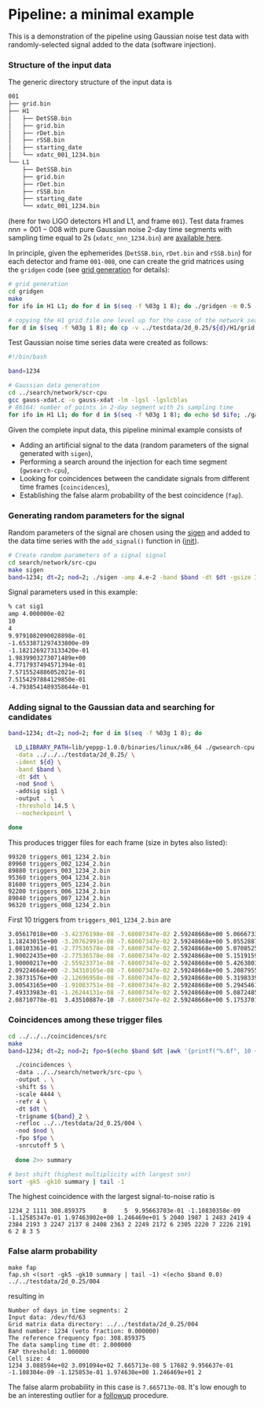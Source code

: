 # Pipeline: a minimal example 

This is a demonstration of the pipeline using Gaussian noise test data with randomly-selected signal added to the data (software injection).  

### Structure of the input data 

The generic directory structure of the input data is

```bash 
001
├── grid.bin
├── H1
│   ├── DetSSB.bin
│   ├── grid.bin
│   ├── rDet.bin
│   ├── rSSB.bin
│   ├── starting_date
│   └── xdatc_001_1234.bin
└── L1
    ├── DetSSB.bin
    ├── grid.bin
    ├── rDet.bin
    ├── rSSB.bin
    ├── starting_date
    └── xdatc_001_1234.bin
```
(here for two LIGO detectors H1 and L1, and frame `001`). Test data frames $nnn=001-008$ with pure Gaussian noise 2-day time segments with sampling time equal to 2s (`xdatc_nnn_1234.bin`) are [available here](https://polgraw.camk.edu.pl/H1L1_2d_0.25.tar.gz). 

In principle, given the ephemerides (`DetSSB.bin`, `rDet.bin` and `rSSB.bin`) for each detector and frame `001-008`, one can create the grid matrices using the `gridgen` code (see [grid generation](https://github.com/mbejger/polgraw-allsky/tree/master/gridgen) for details): 

```bash 
# grid generation
cd gridgen
make
for ifo in H1 L1; do for d in $(seq -f %03g 1 8); do ./gridgen -m 0.5 -p dfg -d ../testdata/2d_0.25/${d}/${ifo}/ -n 17; done; done

# copying the H1 grid file one level up for the case of the network search 
for d in $(seq -f %03g 1 8); do cp -v ../testdata/2d_0.25/${d}/H1/grid.bin ../testdata/2d_0.25/${d}; done
```
Test Gaussian noise time series data were created as follows:  

```bash 
#!/bin/bash 

band=1234

# Gaussian data generation
cd ../search/network/scr-cpu
gcc gauss-xdat.c -o gauss-xdat -lm -lgsl -lgslcblas
# 86164: number of points in 2-day segment with 2s sampling time 
for ifo in H1 L1; do for d in $(seq -f %03g 1 8); do echo $d $ifo; ./gauss-xdat 86164 1 1 ../../../testdata/2d_0.25/${d}/${ifo}/xdatc_${d}_${band}.bin; done; done
```
Given the complete input data, this pipeline minimal example consists of 

* Adding an artificial signal to the data (random parameters of the signal generated with `sigen`), 
* Performing a search around the injection for each time segment (`gwsearch-cpu`), 
* Looking for coincidences between the candidate signals from different time frames (`coincidences`), 
* Establishing the false alarm probability of the best coincidence (`fap`).   

### 
### Generating random parameters for the signal 

Random parameters of the signal are chosen using the [sigen](https://github.com/mbejger/polgraw-allsky/blob/master/search/network/src-cpu/sigen.c) and added to the data time series with the `add_signal()` function in ([init](https://github.com/mbejger/polgraw-allsky/blob/master/search/network/src-cpu/init.c)). 

```bash 
# Create random parameters of a signal signal
cd search/network/src-cpu
make sigen
band=1234; dt=2; nod=2; ./sigen -amp 4.e-2 -band $band -dt $dt -gsize 10 -reffr 4 -nod $nod 1> sig1 
```
Signal parameters used in this example:

```bash 
% cat sig1 
amp 4.000000e-02
10
4
9.9791082090028898e-01
-1.6533871297433800e-09
-1.1821269273133420e-01
1.9839903273071489e+00
4.7717937494571394e-01
7.5715524886052021e-01
7.5154297884129850e-01
-4.7938541489358644e-01
``` 

### 
### Adding signal to the Gaussian data and searching for candidates

```bash 
band=1234; dt=2; nod=2; for d in $(seq -f %03g 1 8); do 

  LD_LIBRARY_PATH=lib/yeppp-1.0.0/binaries/linux/x86_64 ./gwsearch-cpu \
  -data ../../../testdata/2d_0.25/ \
  -ident ${d} \
  -band $band \
  -dt $dt \ 
  -nod $nod \ 
  -addsig sig1 \  
  -output . \
  -threshold 14.5 \
  --nocheckpoint \ 

done
``` 

This produces trigger files for each frame (size in bytes also listed): 
```
99320 triggers_001_1234_2.bin
89960 triggers_002_1234_2.bin
89880 triggers_003_1234_2.bin
95360 triggers_004_1234_2.bin
81600 triggers_005_1234_2.bin
92200 triggers_006_1234_2.bin
89040 triggers_007_1234_2.bin
96320 triggers_008_1234_2.bin
```

First 10 triggers from `triggers_001_1234_2.bin` are 

```bash
3.05617018e+00 -3.42376198e-08 -7.68007347e-02 2.59248668e+00 5.06667333e+00 
1.18243015e+00 -3.20762991e-08 -7.68007347e-02 2.59248668e+00 5.05528873e+00 
1.08103361e-01 -2.77536578e-08 -7.68007347e-02 2.59248668e+00 5.07085254e+00 
1.90022435e+00 -2.77536578e-08 -7.68007347e-02 2.59248668e+00 5.15191593e+00 
1.90000217e+00 -2.55923371e-08 -7.68007347e-02 2.59248668e+00 5.42638039e+00 
2.09224664e+00 -2.34310165e-08 -7.68007347e-02 2.59248668e+00 5.20879551e+00 
2.38731576e+00 -2.12696958e-08 -7.68007347e-02 2.59248668e+00 5.31983396e+00 
3.00543165e+00 -1.91083751e-08 -7.68007347e-02 2.59248668e+00 5.29454616e+00 
7.49333983e-01 -1.26244131e-08 -7.68007347e-02 2.59248668e+00 5.08724856e+00 
2.08710778e-01  3.43510887e-10 -7.68007347e-02 2.59248668e+00 5.17537018e+00 
```
### 
### Coincidences among these trigger files 

```bash 
cd ../../../coincidences/src
make
band=1234; dt=2; nod=2; fpo=$(echo $band $dt |awk '{printf("%.6f", 10 + 0.96875*$1/(2.0*$2))}'); for s in {0..1}{0..1}{0..1}{0..1}; do 

  ./coincidences \ 
  -data ../../search/network/src-cpu \ 
  -output . \ 
  -shift $s \ 
  -scale 4444 \ 
  -refr 4 \ 
  -dt $dt \ 
  -trigname ${band}_2 \ 
  -refloc ../../testdata/2d_0.25/004 \ 
  -nod $nod \ 
  -fpo $fpo \ 
  -snrcutoff 5 \ 
 
  done 2>> summary

# best shift (highest multiplicity with largest snr)
sort -gk5 -gk10 summary | tail -1
```
The highest coincidence with the largest signal-to-noise ratio is  
```
1234_2 1111 308.859375     8     5  9.95663703e-01 -1.10830358e-09 -1.12585347e-01 1.97463002e+00 1.246469e+01 5 2040 1987 1 2483 2419 4 2384 2193 3 2247 2137 8 2408 2363 2 2249 2172 6 2305 2220 7 2226 2191 6 2 8 3 5
```

###
### False alarm probability 

```
make fap 
fap.sh <(sort -gk5 -gk10 summary | tail -1) <(echo $band 0.0) ../../testdata/2d_0.25/004
```
resulting in 
```
Number of days in time segments: 2
Input data: /dev/fd/63
Grid matrix data directory: ../../testdata/2d_0.25/004
Band number: 1234 (veto fraction: 0.000000)
The reference frequency fpo: 308.859375
The data sampling time dt: 2.000000
FAP threshold: 1.000000
Cell size: 4
1234 3.088594e+02 3.091094e+02 7.665713e-08 5 17682 9.956637e-01 -1.108304e-09 -1.125853e-01 1.974630e+00 1.246469e+01 2
```
The false alarm probability in this case is `7.665713e-08`. It's low enough to be an interesting outlier for a [followup](../polgraw-allsky/followup) procedure. 

